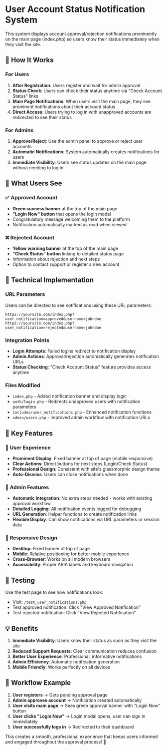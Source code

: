 # User Account Status Notification System

This system displays account approval/rejection notifications prominently on the main page (index.php) so users know their status immediately when they visit the site.

## 🚀 How It Works

### For Users
1. **After Registration**: Users register and wait for admin approval
2. **Status Check**: Users can check their status anytime via "Check Account Status" links
3. **Main Page Notifications**: When users visit the main page, they see prominent notifications about their account status
4. **Direct Access**: Users trying to log in with unapproved accounts are redirected to see their status

### For Admins  
1. **Approve/Reject**: Use the admin panel to approve or reject user accounts
2. **Automatic Notifications**: System automatically creates notifications for users
3. **Immediate Visibility**: Users see status updates on the main page without needing to log in

## 📱 What Users See

### ✅ **Approved Account**
- **Green success banner** at the top of the main page
- **"Login Now" button** that opens the login modal
- Congratulatory message welcoming them to the platform
- Notification automatically marked as read when viewed

### ❌ **Rejected Account**  
- **Yellow warning banner** at the top of the main page
- **"Check Status" button** linking to detailed status page
- Information about rejection and next steps
- Option to contact support or register a new account

## 🔧 Technical Implementation

### URL Parameters
Users can be directed to see notifications using these URL parameters:
```
https://yoursite.com/index.php?user_notification=approved&username=johndoe
https://yoursite.com/index.php?user_notification=rejected&username=johndoe
```

### Integration Points
- **Login Attempts**: Failed logins redirect to notification display
- **Admin Actions**: Approval/rejection automatically generates notification URLs
- **Status Checking**: "Check Account Status" feature provides access anytime

### Files Modified
- `index.php` - Added notification banner and display logic
- `auth/login.php` - Redirects unapproved users with notification parameters
- `includes/user_notifications.php` - Enhanced notification functions
- `admin/users.php` - Improved admin workflow with notification URLs

## 🎯 Key Features

### 🌟 **User Experience**
- **Prominent Display**: Fixed banner at top of page (mobile responsive)
- **Clear Actions**: Direct buttons for next steps (Login/Check Status)
- **Professional Design**: Consistent with site's glassmorphic design theme
- **Auto-Dismiss**: Users can close notifications when done

### 🔧 **Admin Features**
- **Automatic Integration**: No extra steps needed - works with existing approval workflow
- **Detailed Logging**: All notification events logged for debugging
- **URL Generation**: Helper functions to create notification links
- **Flexible Display**: Can show notifications via URL parameters or session data

### 📱 **Responsive Design**
- **Desktop**: Fixed banner at top of page
- **Mobile**: Relative positioning for better mobile experience
- **Cross-Browser**: Works on all modern browsers
- **Accessibility**: Proper ARIA labels and keyboard navigation

## 🚀 Testing

Use the test page to see how notifications look:
- Visit: `/test_user_notifications.php`
- Test approved notification: Click "View Approved Notification"
- Test rejected notification: Click "View Rejected Notification"

## 💡 Benefits

1. **Immediate Visibility**: Users know their status as soon as they visit the site
2. **Reduced Support Requests**: Clear communication reduces confusion
3. **Better User Experience**: Professional, informative notifications
4. **Admin Efficiency**: Automatic notification generation
5. **Mobile Friendly**: Works perfectly on all devices

## 🔄 Workflow Example

1. **User registers** → Gets pending approval page
2. **Admin approves account** → Notification created automatically  
3. **User visits main page** → Sees green approval banner with "Login Now" button
4. **User clicks "Login Now"** → Login modal opens, user can sign in immediately
5. **User successfully logs in** → Redirected to their dashboard

This creates a smooth, professional experience that keeps users informed and engaged throughout the approval process! 🎉 